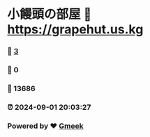# 小饅頭の部屋 :link: https://grapehut.us.kg 
### :page_facing_up: [3](https://grapehut.us.kg/tag.html) 
### :speech_balloon: 0 
### :hibiscus: 13686 
### :alarm_clock: 2024-09-01 20:03:27 
### Powered by :heart: [Gmeek](https://github.com/Meekdai/Gmeek)
